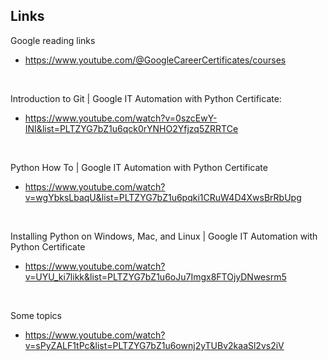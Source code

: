 ## Links

Google reading links
- https://www.youtube.com/@GoogleCareerCertificates/courses

<br>

Introduction to Git | Google IT Automation with Python Certificate:
- https://www.youtube.com/watch?v=0szcEwY-INI&list=PLTZYG7bZ1u6qck0rYNHO2Yfjzq5ZRRTCe

<br>

Python How To | Google IT Automation with Python Certificate
- https://www.youtube.com/watch?v=wgYbksLbaqU&list=PLTZYG7bZ1u6pqki1CRuW4D4XwsBrRbUpg

<br>

Installing Python on Windows, Mac, and Linux | Google IT Automation with Python Certificate
- https://www.youtube.com/watch?v=UYU_ki7likk&list=PLTZYG7bZ1u6oJu7Imgx8FTOjyDNwesrm5

<br>

Some topics
- https://www.youtube.com/watch?v=sPyZALF1tPc&list=PLTZYG7bZ1u6ownj2yTUBv2kaaSl2vs2iV